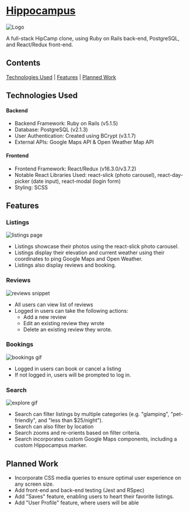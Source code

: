 
# [Hippocampus](https://camp-hippocampus.herokuapp.com/)
![Logo](https://res.cloudinary.com/deor0br3s/image/upload/v1523651286/HippocampusPNG.png)

A full-stack HipCamp clone, using Ruby on Rails back-end, PostgreSQL, and React/Redux front-end.


## Contents
[Technologies Used](#technologies-used) | [Features](#features) | [Planned Work](#planned-work)

## Technologies Used
#### Backend
* Backend Framework: Ruby on Rails (v5.1.5)
* Database: PostgreSQL (v2.1.3)
* User Authentication: Created using BCrypt (v3.1.7)
* External APIs: Google Maps API & Open Weather Map API

#### Frontend
* Frontend Framework: React/Redux (v16.3.0/v3.7.2)
* Notable React Libraries Used: react-slick (photo carousel), react-day-picker (date input), react-modal (login form)
* Styling: SCSS

## Features
### Listings
![listings page](http://res.cloudinary.com/deor0br3s/image/upload/v1523658759/Screen_Shot_2018-04-13_at_2.33.46_PM.png)
* Listings showcase their photos using the react-slick photo carousel.
* Listings display their elevation and current weather using their coordinates to ping Google Maps and Open Weather. 
* Listings also display reviews and booking.

### Reviews
![reviews snippet](http://res.cloudinary.com/deor0br3s/image/upload/v1523658750/Screen_Shot_2018-04-13_at_2.40.14_PM.png)
* All users can view list of reviews
* Logged in users can take the following actions: 
  * Add a new review
  * Edit an existing review they wrote
  * Delete an existing review they wrote. 


### Bookings
![bookings gif](https://media.giphy.com/media/3CZMPFJtjKtPnYPtVA/giphy.gif)
* Logged in users can book or cancel a listing
* If not logged in, users will be prompted to log in.



### Search
![explore gif](https://media.giphy.com/media/w6nOtmQLCUDf3VIGjV/giphy.gif)
* Search can filter listings by multiple categories (e.g. "glamping", "pet-friendly", and "less than $25/night").
* Search can also filter by location
* Search zooms and re-orients based on filter criteria. 
* Search incorporates custom Google Maps components, including a custom Hippocampus marker.



## Planned Work
* Incorporate CSS media queries to ensure optimal user experience on any screen size.  
* Add front-end and back-end testing (Jest and RSpec)
* Add "Saves" feature, enabling users to heart their favorite listings.
* Add "User Profile" feature, where users will be able 
